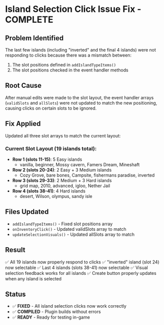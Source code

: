 # Island Selection Click Issue Fix - COMPLETE

## Problem Identified
The last few islands (including "inverted" and the final 4 islands) were not responding to clicks because there was a mismatch between:
1. The slot positions defined in `addIslandTypeItems()` 
2. The slot positions checked in the event handler methods

## Root Cause
After manual edits were made to the slot layout, the event handler arrays (`validSlots` and `allSlots`) were not updated to match the new positioning, causing clicks on certain slots to be ignored.

## Fix Applied
Updated all three slot arrays to match the current layout:

### Current Slot Layout (19 islands total):
- **Row 1 (slots 11-15)**: 5 Easy islands
  - vanilla, beginner, Mossy cavern, Famers Dream, Mineshaft
- **Row 2 (slots 20-24)**: 2 Easy + 3 Medium islands  
  - Cozy Grove, bare bones, Campsite, fishermans paradise, inverted
- **Row 3 (slots 29-33)**: 2 Medium + 3 Hard islands
  - grid map, 2010, advanced, igloo, Nether Jail
- **Row 4 (slots 38-41)**: 4 Hard islands
  - desert, Wilson, olympus, sandy isle

## Files Updated
- `addIslandTypeItems()` - Fixed slot positions array
- `onInventoryClick()` - Updated validSlots array to match
- `updateSelectionVisuals()` - Updated allSlots array to match

## Result
✅ All 19 islands now properly respond to clicks
✅ "inverted" island (slot 24) now selectable
✅ Last 4 islands (slots 38-41) now selectable
✅ Visual selection feedback works for all islands
✅ Create button properly updates when any island is selected

## Status
- ✅ **FIXED** - All island selection clicks now work correctly
- ✅ **COMPILED** - Plugin builds without errors  
- ✅ **READY** - Ready for testing in-game
